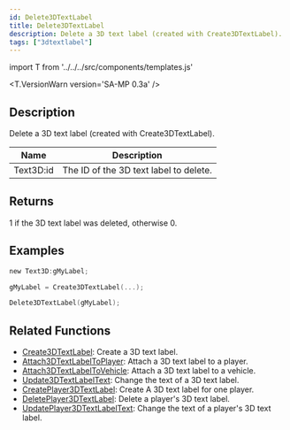 ```yaml
---
id: Delete3DTextLabel
title: Delete3DTextLabel
description: Delete a 3D text label (created with Create3DTextLabel).
tags: ["3dtextlabel"]
---
```


import T from '../../../src/components/templates.js'

<T.VersionWarn version='SA-MP 0.3a' />

## Description

Delete a 3D text label (created with Create3DTextLabel).

| Name      | Description                            |
| --------- | -------------------------------------- |
| Text3D:id | The ID of the 3D text label to delete. |

## Returns

1 if the 3D text label was deleted, otherwise 0.

## Examples

```c
new Text3D:gMyLabel;

gMyLabel = Create3DTextLabel(...);

Delete3DTextLabel(gMyLabel);
```

## Related Functions

- [Create3DTextLabel](Create3DTextLabel.md): Create a 3D text label.
- [Attach3DTextLabelToPlayer](Attach3DTextLabelToPlayer.md): Attach a 3D text label to a player.
- [Attach3DTextLabelToVehicle](Attach3DTextLabelToVehicle.md): Attach a 3D text label to a vehicle.
- [Update3DTextLabelText](Update3DTextLabelText.md): Change the text of a 3D text label.
- [CreatePlayer3DTextLabel](CreatePlayer3DTextLabel.md): Create A 3D text label for one player.
- [DeletePlayer3DTextLabel](DeletePlayer3DTextLabel.md): Delete a player's 3D text label.
- [UpdatePlayer3DTextLabelText](UpdatePlayer3DTextLabelText.md): Change the text of a player's 3D text label.
